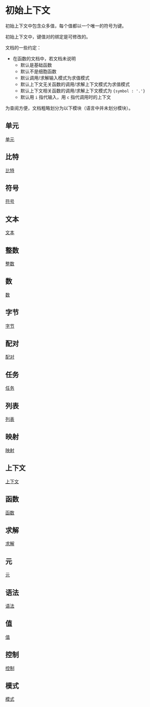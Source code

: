 # 初始上下文

初始上下文中包含众多值，每个值都以一个唯一的符号为键。

初始上下文中，键值对的绑定是可修改的。

文档的一些约定：

- 在函数的文档中，若文档未说明
  - 默认是基础函数
  - 默认不是细胞函数
  - 默认调用/求解输入模式为求值模式
  - 默认上下文无关函数的调用/求解上下文模式为求值模式
  - 默认上下文相关函数的调用/求解上下文模式为 `{symbol : '.'}`
  - 默认用 `i` 指代输入，用 `c` 指代调用时的上下文

为查阅方便，文档粗略划分为以下模块（语言中并未划分模块）。

## 单元

[单元](./初始上下文/单元.md)

## 比特

[比特](./初始上下文/比特.md)

## 符号

[符号](./初始上下文/符号.md)

## 文本

[文本](./初始上下文/文本.md)

## 整数

[整数](./初始上下文/整数.md)

## 数

[数](./初始上下文/数.md)

## 字节

[字节](./初始上下文/字节.md)

## 配对

[配对](./初始上下文/配对.md)

## 任务

[任务](./初始上下文/任务.md)

## 列表

[列表](./初始上下文/列表.md)

## 映射

[映射](./初始上下文/映射.md)

## 上下文

[上下文](./初始上下文/上下文.md)

## 函数

[函数](./初始上下文/函数.md)

## 求解

[求解](./初始上下文/求解.md)

## 元

[元](./初始上下文/元.md)

## 语法

[语法](./初始上下文/语法.md)

## 值

[值](./初始上下文/值.md)

## 控制

[控制](./初始上下文/控制.md)

## 模式

[模式](./初始上下文/模式.md)